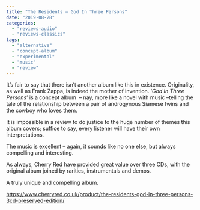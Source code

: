 ```yaml
---
title: "The Residents – God In Three Persons"
date: "2019-08-28"
categories: 
  - "reviews-audio"
  - "reviews-classics"
tags: 
  - "alternative"
  - "concept-album"
  - "experimental"
  - "music"
  - "review"
---
```


It’s fair to say that there isn’t another album like this in existence. Originality, as well as Frank Zappa, is indeed the mother of invention. ‘_God In Three Persons_’ is a concept album  – nay, more like a novel with music –telling the tale of the relationship between a pair of androgynous Siamese twins and the cowboy who loves them.

It is impossible in a review to do justice to the huge number of themes this album covers; suffice to say, every listener will have their own interpretations.

The music is excellent – again, it sounds like no one else, but always compelling and interesting.

As always, Cherry Red have provided great value over three CDs, with the original album joined by rarities, instrumentals and demos.

A truly unique and compelling album.

https://www.cherryred.co.uk/product/the-residents-god-in-three-persons-3cd-preserved-edition/
